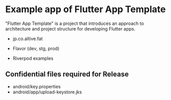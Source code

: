 # Example app of Flutter App Template

"Flutter App Template" is a project that introduces an approach to architecture and project structure for developing Flutter apps.

- jp.co.altive.fat

- Flavor (dev, stg, prod)
- Riverpod examples

## Confidential files required for Release

- android/key.properties
- android/app/upload-keystore.jks